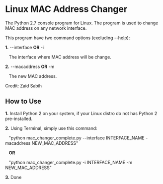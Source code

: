 # Linux MAC Address Changer

The Python 2.7 console program for Linux. The program is used to change MAC address on any network interface.

This program have two command options (excluding --help):

**1.** --interface **OR** -i
  
&nbsp;&nbsp;&nbsp;The interface where MAC address will be change.

**2.** --macaddress **OR** -m
  
&nbsp;&nbsp;&nbsp;The new MAC address.

Credit: Zaid Sabih

## How to Use

**1.** Install Python 2 on your system, if your Linux distro do not has Python 2 pre-installed.

**2.** Using Terminal, simply use this command:

&nbsp;&nbsp;&nbsp;"python mac_changer_complete.py --interface INTERFACE_NAME -macaddress NEW_MAC_ADDRESS"
   
&nbsp;&nbsp;&nbsp;**OR**
   
&nbsp;&nbsp;&nbsp;"python mac_changer_complete.py -i INTERFACE_NAME -m NEW_MAC_ADDRESS"

**3.** Done
